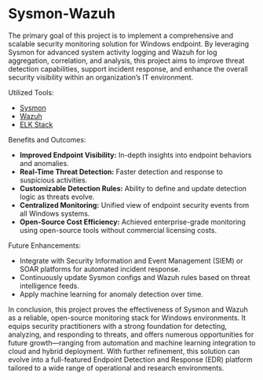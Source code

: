 # Sysmon-Wazuh
The primary goal of this project is to implement a comprehensive and scalable security monitoring solution for Windows endpoint. By leveraging Sysmon for advanced system activity logging and Wazuh for log aggregation, correlation, and analysis, this project aims to improve threat detection capabilities, support incident response, and enhance the overall security visibility within an organization’s IT environment.

Utilized Tools: 
- [Sysmon](https://learn.microsoft.com/en-us/sysinternals/downloads/sysmon)
- [Wazuh](https://documentation.wazuh.com/current/quickstart.html)
- [ELK Stack](https://www.elastic.co/docs)

Benefits and Outcomes:
- **Improved Endpoint Visibility:** In-depth insights into endpoint behaviors and anomalies.
- **Real-Time Threat Detection:** Faster detection and response to suspicious activities.
- **Customizable Detection Rules:** Ability to define and update detection logic as threats evolve.
- **Centralized Monitoring:** Unified view of endpoint security events from all Windows systems.
- **Open-Source Cost Efficiency:** Achieved enterprise-grade monitoring using open-source tools without commercial licensing costs.

Future Enhancements:
- Integrate with Security Information and Event Management (SIEM) or SOAR platforms for automated incident response.
- Continuously update Sysmon configs and Wazuh rules based on threat intelligence feeds.
- Apply machine learning for anomaly detection over time.

In conclusion, this project proves the effectiveness of Sysmon and Wazuh as a reliable, open-source monitoring stack for Windows environments. It equips security practitioners with a strong foundation for detecting, analyzing, and responding to threats, and offers numerous opportunities for future growth—ranging from automation and machine learning integration to cloud and hybrid deployment. With further refinement, this solution can evolve into a full-featured Endpoint Detection and Response (EDR) platform tailored to a wide range of operational and research environments.
